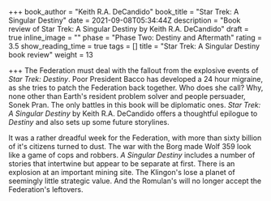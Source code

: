 +++
book_author = "Keith R.A. DeCandido"
book_title = "Star Trek: A Singular Destiny"
date = 2021-09-08T05:34:44Z
description = "Book review of Star Trek: A Singular Destiny by Keith R.A. DeCandido"
draft = true
inline_image = ""
phase = "Phase Two: Destiny and Aftermath"
rating = 3.5
show_reading_time = true
tags = []
title = "Star Trek: A Singular Destiny book review"
weight = 13

+++
The Federation must deal with the fallout from the explosive events of _Star Trek: Destiny_.  Poor President Bacco has developed a 24 hour migraine, as she tries to patch the Federation back together. Who does she call? Why, none other than Earth's resident problem solver and people persuader, Sonek Pran. The only battles in this book will be diplomatic ones. _Star Trek: A Singular Destiny_ by Keith R.A. DeCandido offers a thoughtful epilogue to _Destiny_ and also sets up some future storylines.

<!--more-->

It was a rather dreadful week for the Federation, with more than sixty billion of it's citizens turned to dust. The war with the Borg made Wolf 359 look like a game of cops and robbers. _A Singular Destiny_ includes a number of stories that intertwine but appear to be separate at first. There is an explosion at an important mining site. The Klingon's lose a planet of seemingly little strategic value. And the Romulan's will no longer accept the Federation's leftovers.